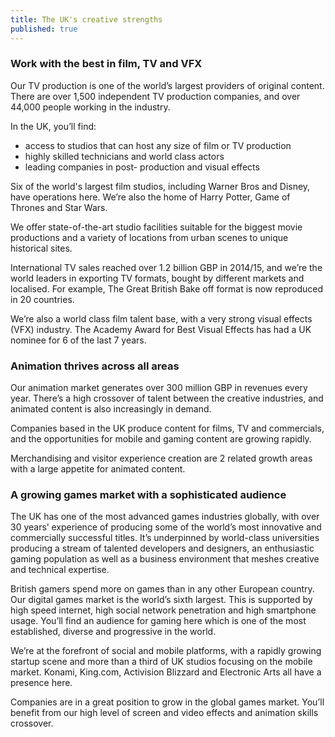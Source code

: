 ```yaml
---
title: The UK's creative strengths
published: true
---
```

### Work with the best in film, TV and VFX

Our TV production is one of the world’s largest providers of original content. There are over 1,500 independent TV production companies, and over 44,000 people working in the industry.    

In the UK, you’ll find:
- access to studios that can host any size of film or TV production 
- highly skilled technicians and world class actors
- leading companies in post- production and visual effects

Six of the world's largest film studios, including Warner Bros and Disney, have operations here. We’re also the home of Harry Potter, Game of Thrones and Star Wars.  

We offer state-of-the-art studio facilities suitable for the biggest movie productions and a variety of locations from urban scenes to unique historical sites.

International TV sales reached over 1.2 billion GBP in 2014/15, and we’re the world leaders in exporting TV formats, bought by different markets and localised. For example, The Great British Bake off format is now reproduced in 20 countries. 

We’re also a world class film talent base, with a very strong visual effects (VFX) industry. The Academy Award for Best Visual Effects has had a UK nominee for 6 of the last 7 years.

### Animation thrives across all areas

Our animation market generates over 300 million GBP in revenues every year. There’s a high crossover of talent between the creative industries, and animated content is also increasingly in demand. 

Companies based in the UK produce content for films, TV and commercials, and the opportunities for mobile and gaming content are growing rapidly. 

Merchandising and visitor experience creation are 2 related growth areas with a large appetite for animated content.

### A growing games market with a sophisticated audience

The UK has one of the most advanced games industries globally, with over 30 years’ experience of producing some of the world’s most innovative and commercially successful titles. It’s underpinned by world-class universities producing a stream of talented developers and designers, an enthusiastic gaming population as well as a business environment that meshes creative and technical expertise.

British gamers spend more on games than in any other European country. Our digital games market is the world’s sixth largest. This is supported by high speed internet, high social network penetration and high smartphone usage. You’ll find an audience for gaming here which is one of the most established, diverse and progressive in the world.

We’re at the forefront of social and mobile platforms, with a rapidly growing startup scene and more than a third of UK studios focusing on the mobile market. Konami, King.com, Activision Blizzard and Electronic Arts all have a presence here.

Companies are in a great position to grow in the global games market. You’ll benefit from our high level of screen and video effects and animation skills crossover.
